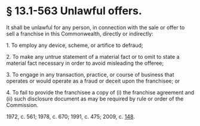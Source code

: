 # § 13.1-563 Unlawful offers.

<p>It shall be unlawful for any person, in connection with the sale or offer to sell a franchise in this Commonwealth, directly or indirectly:</p><p>1. To employ any device, scheme, or artifice to defraud;</p><p>2. To make any untrue statement of a material fact or to omit to state a material fact necessary in order to avoid misleading the offeree;</p><p>3. To engage in any transaction, practice, or course of business that operates or would operate as a fraud or deceit upon the franchisee; or</p><p>4. To fail to provide the franchisee a copy of (i) the franchise agreement and (ii) such disclosure document as may be required by rule or order of the Commission.</p><p>1972, c. 561; 1978, c. 670; 1991, c. 475; 2009, c. <a href='http://lis.virginia.gov/cgi-bin/legp604.exe?091+ful+CHAP0148'>148</a>.</p>